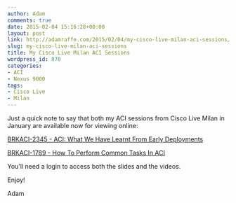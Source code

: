 ```yaml
---
author: Adam
comments: true
date: 2015-02-04 15:16:28+00:00
layout: post
link: http://adamraffe.com/2015/02/04/my-cisco-live-milan-aci-sessions/
slug: my-cisco-live-milan-aci-sessions
title: My Cisco Live Milan ACI Sessions
wordpress_id: 870
categories:
- ACI
- Nexus 9000
tags:
- Cisco Live
- Milan
---
```


Just a quick note to say that both my ACI sessions from Cisco Live Milan in January are available now for viewing online:

[BRKACI-2345 - ACI: What We Have Learnt From Early Deployments](https://www.ciscolive.com/online/connect/sessionDetail.ww?SESSION_ID=81803&backBtn=true)

[BRKACI-1789 - How To Perform Common Tasks In ACI](https://www.ciscolive.com/online/connect/sessionDetail.ww?SESSION_ID=81798&backBtn=true)

You'll need a login to access both the slides and the videos.

Enjoy!

Adam
